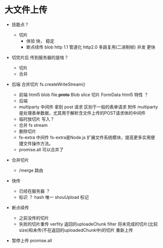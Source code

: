 # 大文件上传

- 技能点？
  - 切片
    - 体验 快， 稳定 
    - 断点续传
      blob 
    http 1.1 管道化
    http2.0 
    多路复用(二进制帧) 并发 更快
    
- 切完片后 传到服务器的是啥？
  - 切片
  - 合并
  
- 后端 合并切片
  fs.createWriteStream()
  - 前端
  html5 blob file.__proto__ Blob slice 切片
  FormData 
  html5 特性 ？
  - 后端
  - multiparty 中间件 拿到 post 请求
  区别于一般的表单请求 附件
  multiparty 是处理表单数据，尤其用于解析含文件上传的POST请求体的中间件
  - 临时放切片
    写入？
  - 合并 fs stream
  - 删除切片
  - fs-extra 中间件
    fs-extra是Node.js 扩展文件系统模块，提高更多实用便捷文件操作方法。
  - promise.all 
    可以合并了
  
- 合并切片
  - /merge 路由

- 快传
  - 已经在服务器 ？
  - 标识 ？ 
    hash 唯一 shouUpload 标记
- 断点续传
  - 之前没传的切片
  - 失败的切片重传
  verfity 返回的uploadeChunk filter
  将未完成的切片(比较size)和未传(不在返回的uploadedChunk中)的切片 重新上传
- 暂停上传
  promise.all
  